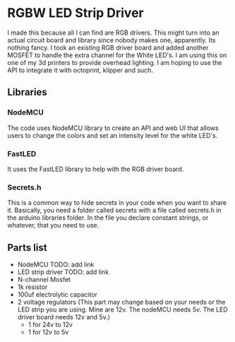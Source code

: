 # RGBW LED Strip Driver
I made this because all I can find are RGB drivers. This might turn into an actual circuit board and library since nobody makes one, apparently. Its nothing fancy. I took an existing RGB driver board and added another MOSFET to handle the extra channel for the White LED's. 
I am using this on one of my 3d printers to provide overhead lighting. I am hoping to use the API to integrate it with octoprint, klipper and such.

## Libraries
### NodeMCU
The code uses NodeMCU library to create an API and web UI that allows users to change the colors and set an intensity level for the white LED's.
### FastLED
It uses the FastLED library to help with the RGB driver board.
### Secrets.h
This is a common way to hide secrets in your code when you want to share it. Basically, you need a folder called secrets with a file called secrets.h in the arduino libraries folder. In the file you declare constant strings, or whatever, that you need to use.

## Parts list
 - NodeMCU TODO: add link
 - LED strip driver TODO: add link
 - N-channel Mosfet
 - 1k resistor
 - 100uf electrolytic capacitor
 - 2 voltage regulators (This part may change based on your needs or the LED strip you are using. Mine are 12v. The nodeMCU needs 5v. The LED driver board needs 12v and 5v.)
   - 1 for 24v to 12v
   - 1 for 12v to 5v
